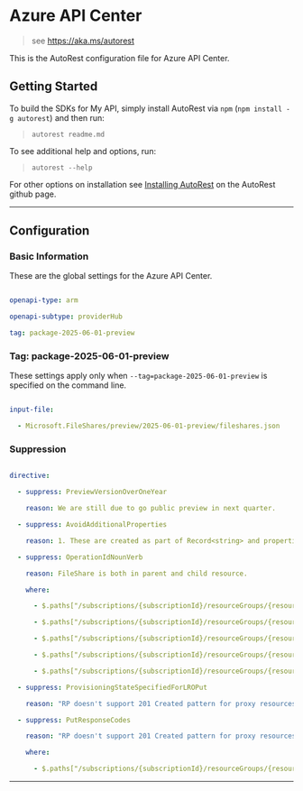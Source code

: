 # Azure API Center




> see https://aka.ms/autorest



This is the AutoRest configuration file for Azure API Center.




## Getting Started




To build the SDKs for My API, simply install AutoRest via `npm` (`npm install -g autorest`) and then run:




> `autorest readme.md`



To see additional help and options, run:




> `autorest --help`



For other options on installation see [Installing AutoRest](https://aka.ms/autorest/install) on the AutoRest github page.




---




## Configuration




### Basic Information




These are the global settings for the Azure API Center.




``` yaml

openapi-type: arm

openapi-subtype: providerHub

tag: package-2025-06-01-preview

```



### Tag: package-2025-06-01-preview



These settings apply only when `--tag=package-2025-06-01-preview` is specified on the command line.




```yaml $(tag) == 'package-2025-06-01-preview'

input-file:

  - Microsoft.FileShares/preview/2025-06-01-preview/fileshares.json

```




### Suppression




``` yaml

directive:

  - suppress: PreviewVersionOverOneYear

    reason: We are still due to go public preview in next quarter.

  - suppress: AvoidAdditionalProperties

    reason: 1. These are created as part of Record<string> and properties constructs.

  - suppress: OperationIdNounVerb

    reason: FileShare is both in parent and child resource.

    where:

      - $.paths["/subscriptions/{subscriptionId}/resourceGroups/{resourceGroupName}/providers/Microsoft.FileShares/fileShares/{resourceName}/fileShareSnapshots"].get.operationId

      - $.paths["/subscriptions/{subscriptionId}/resourceGroups/{resourceGroupName}/providers/Microsoft.FileShares/fileShares/{resourceName}/fileShareSnapshots/{name}"].put.operationId

      - $.paths["/subscriptions/{subscriptionId}/resourceGroups/{resourceGroupName}/providers/Microsoft.FileShares/fileShares/{resourceName}/fileShareSnapshots/{name}"].get.operationId

      - $.paths["/subscriptions/{subscriptionId}/resourceGroups/{resourceGroupName}/providers/Microsoft.FileShares/fileShares/{resourceName}/fileShareSnapshots/{name}"].delete.operationId

      - $.paths["/subscriptions/{subscriptionId}/resourceGroups/{resourceGroupName}/providers/Microsoft.FileShares/fileShares/{resourceName}/fileShareSnapshots/{name}"].patch.operationId

  - suppress: ProvisioningStateSpecifiedForLROPut

    reason: "RP doesn't support 201 Created pattern for proxy resources in public preview. To be addressed in GA."

  - suppress: PutResponseCodes

    reason: "RP doesn't support 201 Created pattern for proxy resources in public preview. To be addressed in GA."

    where:

      - $.paths["/subscriptions/{subscriptionId}/resourceGroups/{resourceGroupName}/providers/Microsoft.FileShares/fileShares/{resourceName}/fileShareSnapshots"].put

```




---
